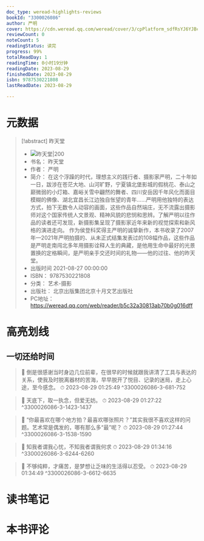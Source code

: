 ```yaml
---
doc_type: weread-highlights-reviews
bookId: "3300026086"
author: 严明
cover: https://cdn.weread.qq.com/weread/cover/3/cpPlatform_sdfRsYJ6YJBcrm6GSxMNK8/t7_cpPlatform_sdfRsYJ6YJBcrm6GSxMNK8.jpg
reviewCount: 0
noteCount: 5
readingStatus: 读完
progress: 99%
totalReadDay: 1
readingTime: 0小时19分钟
readingDate: 2023-08-29
finishedDate: 2023-08-29
isbn: 9787530221808
lastReadDate: 2023-08-29

---
```

# 元数据
> [!abstract] 昨天堂
> - ![ 昨天堂|200](https://cdn.weread.qq.com/weread/cover/3/cpPlatform_sdfRsYJ6YJBcrm6GSxMNK8/t7_cpPlatform_sdfRsYJ6YJBcrm6GSxMNK8.jpg)
> - 书名： 昨天堂
> - 作者： 严明
> - 简介： 在这个浮躁的时代，理想主义的践行者、摄影家严明，二十年如一日，跋涉在苍茫大地、山河旷野，宁夏镇北堡影城的假桃花、泰山之巅微弱的小灯箱、嘉峪关雪中翩然的舞者、四川安岳因千年风化而面目模糊的佛像、湖北宜昌长江边独自怅望的青年……严明用他独特的表达方式，拍下无数令人动容的画面，这些作品自然端庄，无不流露出摄影师对这个国家传统人文景观、精神风貌的悲悯和思辨。了解严明以往作品的读者还可发现，新摄影集呈现了摄影家近年来新的视觉探索和新风格的演进走向。
作为侯登科奖得主严明的诚挚新作，本书收录了2007年—2021年严明拍摄的、从未正式结集发表过的108幅作品，这些作品是严明走南闯北多年用摄影诠释人生的典藏，是他用生命中最好的光景置换的定格瞬间，是严明亲手交还时间的礼物——他的过往、他的昨天堂。
> - 出版时间 2021-08-27 00:00:00
> - ISBN： 9787530221808
> - 分类： 艺术-摄影
> - 出版社： 北京出版集团北京十月文艺出版社
> - PC地址：https://weread.qq.com/web/reader/b5c32a30813ab70b0g016dff

# 高亮划线

## 一切还给时间

> 📌 倒是很感谢当时身边几位前辈，在很早的时候就跟我讲清了工具与表达的关系，使我及时脱离器材的苦海，早早脱开了悦目、记录的迷局，走上心途，至今感念。 
> ⏱ 2023-08-29 01:25:49 ^3300026086-3-681-752

> 📌 天底下，取一执念，但爱无妨。 
> ⏱ 2023-08-29 01:27:22 ^3300026086-3-1423-1437

> 📌 “你最喜欢在哪个地方拍？最喜欢哪张照片？”其实我很不喜欢这样的问题。艺术常是偶发的，哪有那么多“最”呢？ 
> ⏱ 2023-08-29 01:27:44 ^3300026086-3-1538-1590

> 📌 知我者谓我心忧，不知我者谓我何求 
> ⏱ 2023-08-29 01:34:16 ^3300026086-3-6244-6260

> 📌 不够纯粹，才痛苦，是梦想让乏味的生活得以忍受。 
> ⏱ 2023-08-29 01:34:49 ^3300026086-3-6612-6635

# 读书笔记

# 本书评论
